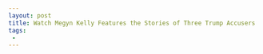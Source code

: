 ```yaml
---
layout: post
title: Watch Megyn Kelly Features the Stories of Three Trump Accusers
tags:
 -
---
```


